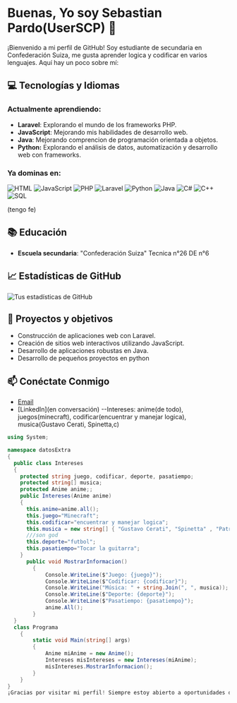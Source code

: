 # Buenas, Yo soy Sebastian Pardo(UserSCP) 👋

¡Bienvenido a mi perfil de GitHub! Soy estudiante de secundaria en Confederación Suiza, me gusta aprender logica y codificar en varios lenguajes. Aquí hay un poco sobre mí:

## 💻 Tecnologías y Idiomas

### Actualmente aprendiendo:
- **Laravel**: Explorando el mundo de los frameworks PHP.
- **JavaScript**: Mejorando mis habilidades de desarrollo web.
- **Java**: Mejorando comprencion de programación orientada a objetos.
- **Python:** Explorando el análisis de datos, automatización y desarrollo web con frameworks.

### Ya dominas en:
![HTML](https://img.shields.io/badge/-HTML5-E34F26?style=flat&logo=html5&logoColor=white)
![JavaScript](https://img.shields.io/badge/-JavaScript-F7DF1E?style=flat&logo=javascript&logoColor=black)
![PHP](https://img.shields.io/badge/-PHP-777BB4?style=flat&logo=php&logoColor=white)
![Laravel](https://img.shields.io/badge/-Laravel-FF2D20?style=flat&logo=laravel&logoColor=white)
![Python](https://img.shields.io/badge/-Python-3776AB?style=flat&logo=python&logoColor=white)
![Java](https://img.shields.io/badge/-Java-007396?style=flat&logo=java&logoColor=white)
![C#](https://img.shields.io/badge/-C%23-239120?style=flat&logo=c-sharp&logoColor=white)
![C++](https://img.shields.io/badge/-C++-00599C?style=flat&logo=c%2b%2b&logoColor=white)
![SQL](https://img.shields.io/badge/-SQL-4479A1?style=flat&logo=postgresql&logoColor=white)

(tengo fe)

## 📚 Educación
- **Escuela secundaria**: "Confederación Suiza" Tecnica n°26 DE n°6
  
## 📈 Estadísticas de GitHub
![Tus estadísticas de GitHub](https://github-readme-stats.vercel.app/api?username=UserSCP&show_icons=true&theme=radical)

## 🌱 Proyectos y objetivos
- Construcción de aplicaciones web con Laravel.
- Creación de sitios web interactivos utilizando JavaScript.
- Desarrollo de aplicaciones robustas en Java.
- Desarrollo de pequeños proyectos en python
  
## 📫 Conéctate Conmigo
- [Email](sebastian.pardo.scp@gmail.com)
- [LinkedIn](en conversación)
--Intereses: anime(de todo), juegos(minecraft), codificar(encuentrar y manejar logica), musica(Gustavo Cerati, Spinetta,c)  
```csharp
using System;

namespace datosExtra
{
  public class Intereses
  {        
    protected string juego, codificar, deporte, pasatiempo;
    protected string[] musica;
    protected Anime anime;;
    public Intereses(Anime anime)
    {
      this.anime=anime.all();
      this.juego="Minecraft";
      this.codificar="encuentrar y manejar logica";
      this.musica = new string[] { "Gustavo Cerati", "Spinetta" , "Patricio Rey y sus Redonditos de Ricota" };  
      ///son god 
      this.deporte="futbol";
      this.pasatiempo="Tocar la guitarra";
    }
      public void MostrarInformacion()
        {
            Console.WriteLine($"Juego: {juego}");
            Console.WriteLine($"Codificar: {codificar}");
            Console.WriteLine("Música: " + string.Join(", ", musica));
            Console.WriteLine($"Deporte: {deporte}");
            Console.WriteLine($"Pasatiempo: {pasatiempo}");
            anime.All();
        }
  }
  class Programa
    {
        static void Main(string[] args)
        {
            Anime miAnime = new Anime();
            Intereses misIntereses = new Intereses(miAnime);
            misIntereses.MostrarInformacion();
        }
    }
}
¡Gracias por visitar mi perfil! Siempre estoy abierto a oportunidades de colaboración y aprendizaje.
